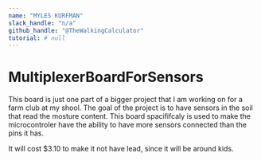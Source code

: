 ```yaml
---
name: "MYLES KURFMAN"
slack_handle: "n/a"
github_handle: "@TheWalkingCalculator"
tutorial: # null
---
```


# MultiplexerBoardForSensors

This board is just one part of a bigger project that I am working on for a farm club at my shool. The goal of the project is to have sensors in the soil that read the mosture content. This board spacififcaly is used to make the microcontroler have the ability to have more sensors connected than the pins it has.

<!-- How much is it going to cost? -->
It will cost $3.10 to make it not have lead, since it will be around kids.

<!-- Tell us a little bit about your design process. What were some challenges? What helped? ***Totally optional*** -->
